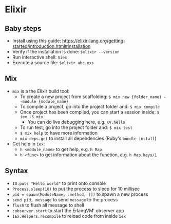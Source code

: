 Elixir
===

## Baby steps
+ Install using this guide: https://elixir-lang.org/getting-started/introduction.html#installation
+ Verify if the installation is done: `$elixir --version`
+ Run interactive shell: `$iex`
+ Execute a source file: `$elixir abc.exs`


## Mix
+ `mix` is a the Elixir build tool:
   + To create a new project from scaffolding: `$ mix new {folder_name} --module {module_name}`
   + To compile a project, go into the project folder and: `$ mix compile`
   + Once project has been compiled, you can start a session inside: `$ iex -S mix`
     + You can do live debugging here, e.g. `KV.hello`
   + To run test, go into the project folder and: `$ mix test`
   + `$ mix help` to have more information
   + `mix deps.get` to install all dependencies (Ruby's `bundle install`)
+ Get help in `iex`:
   + `h <module_name>` to get help, e.g. `h Map`
   + `h <func>` to get information about the function, e.g. `h Map.keys/1`


## Syntax
+ `IO.puts "Hello world"` to print onto console
+ `Process.sleep(10)` to put the process to sleep for 10 millisec
+ `pid = spawn(ModuleName, :method, [])` to spawn a new process
+ `send pid, message` to send `message` to the process
+ `flush` to flush all message to shell
+ `:observer.start` to start the ErlangVM' observer app
+ `IEx.Helpers.recompile` to reload code from inside `iex`